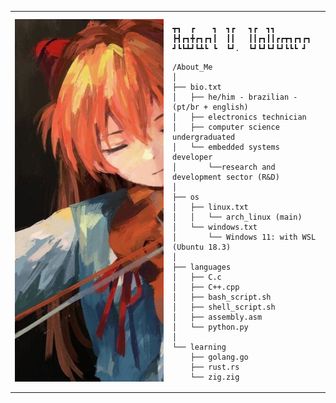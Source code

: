<table>
  <tr>
    <td style="width: 50%;">
       <img src="https://github.com/RafaelVVolkmer/RafaelVVolkmer/blob/main/image.jpg" alt="Asuka" style="width: 200%; border: none;"/>
    </td>
    <td style="width: 50%; vertical-align: top;">
      <p style="font-family: monospace; font-size: 16px;">
       
    ┳┓  ┏    ┓  ┓┏   ┓┏  ┓┓        
    ┣┫┏┓╋┏┓┏┓┃  ┃┃   ┃┃┏┓┃┃┏┏┳┓┏┓┏┓
    ┛┗┗┻┛┗┻┗ ┗  ┗┛.  ┗┛┗┛┗┛┗┛┗┗┗ ┛ 

</p>

    /About_Me
    │
    ├── bio.txt
    │   ├── he/him - brazilian - (pt/br + english)
    │   ├── electronics technician
    │   ├── computer science undergraduated
    │   └── embedded systems developer 
    │       └──research and development sector (R&D)
    │
    ├── os
    │   ├── linux.txt
    │   │   └── arch_linux (main)
    │   └── windows.txt
    │       └── Windows 11: with WSL (Ubuntu 18.3)
    │
    ├── languages
    │   ├── C.c
    │   ├── C++.cpp
    │   ├── bash_script.sh
    │   ├── shell_script.sh
    │   ├── assembly.asm
    │   └── python.py
    │
    └── learning
        ├── golang.go
        ├── rust.rs
        └── zig.zig
  
  </tr>
</table>
